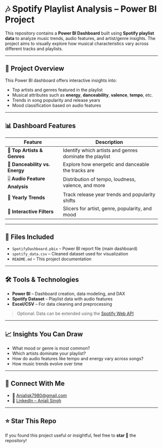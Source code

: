 # 🎶 Spotify Playlist Analysis – Power BI Project

This repository contains a **Power BI Dashboard** built using **Spotify playlist data** to analyze music trends, audio features, and artist/genre insights. The project aims to visually explore how musical characteristics vary across different tracks and playlists.

---

## 📌 Project Overview

This Power BI dashboard offers interactive insights into:
- Top artists and genres featured in the playlist
- Musical attributes such as **energy**, **danceability**, **valence**, **tempo**, etc.
- Trends in song popularity and release years
- Mood classification based on audio features

---

## 📊 Dashboard Features

| Feature | Description |
|--------|-------------|
| 🎤 **Top Artists & Genres** | Identify which artists and genres dominate the playlist |
| 💃 **Danceability vs. Energy** | Explore how energetic and danceable the tracks are |
| 🎚️ **Audio Feature Analysis** | Distribution of tempo, loudness, valence, and more |
| 📅 **Yearly Trends** | Track release year trends and popularity shifts |
| 🔎 **Interactive Filters** | Slicers for artist, genre, popularity, and mood |

---

## 📁 Files Included

- `SpotifyDashboard.pbix` – Power BI report file (main dashboard)
- `spotify_data.csv` – Cleaned dataset used for visualization
- `README.md` – This project documentation

---

## 🛠️ Tools & Technologies

- **Power BI** – Dashboard creation, data modeling, and DAX
- **Spotify Dataset** – Playlist data with audio features
- **Excel/CSV** – For data cleaning and preprocessing

> Optional: Data can be extended using the [Spotify Web API](https://developer.spotify.com/documentation/web-api/)

---

## 📈 Insights You Can Draw

- What mood or genre is most common?
- Which artists dominate your playlist?
- How do audio features like tempo and energy vary across songs?
- How music trends evolve over time

---

## 🔗 Connect With Me

- 📧 [Anjalisk7980@gmail.com](mailto:Anjalisk7980@gmail.com)
- 💼 [LinkedIn – Anjali Singh](https://www.linkedin.com/in/anjali-singh-204732214/)

---

## ⭐ Star This Repo

If you found this project useful or insightful, feel free to **star 🌟** the repository!

